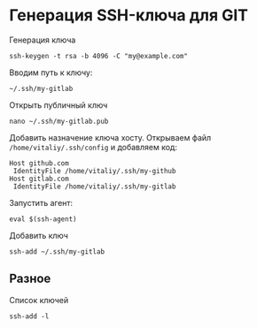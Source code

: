# Генерация SSH-ключа для GIT

Генерация ключа

    ssh-keygen -t rsa -b 4096 -C "my@example.com"

Вводим путь к ключу:

    ~/.ssh/my-gitlab

Открыть публичный ключ

    nano ~/.ssh/my-gitlab.pub

Добавить назначение ключа хосту.
Открываем файл `/home/vitaliy/.ssh/config` и добавляем код:

    Host github.com
     IdentityFile /home/vitaliy/.ssh/my-github
    Host gitlab.com
     IdentityFile /home/vitaliy/.ssh/my-gitlab

Запустить агент:

    eval $(ssh-agent)

Добавить ключ

    ssh-add ~/.ssh/my-gitlab

## Разное

Список ключей

    ssh-add -l
